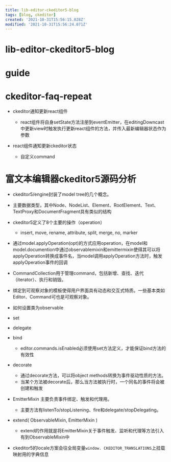 ```yaml
---
title: lib-editor-ckeditor5-blog
tags: [blog, ckeditor]
created: '2021-10-31T15:56:15.028Z'
modified: '2021-10-31T15:56:24.071Z'
---
```


# lib-editor-ckeditor5-blog

# guide

# ckeditor-faq-repeat
- ckeditor通知更新react组件
  - react组件将自身setState方法注册到eventEmitter，在editingDowncast中更新view时触发执行更新react组件的方法，并传入最新编辑器状态作为参数

- react组件通知更新ckeditor状态
  - 自定义command
# 富文本编辑器ckeditor5源码分析
- ckeditor5/engine封装了model tree的几个概念。
- 主要数据类型，其中Node、NodeList、Element、RootElement、Text、TextProxy和DocumentFragment具有类似的结构

- ckeditor5定义了8个主要的操作（operation）
  - insert, move, rename, attribute, split, merge, no, marker
- 通过model.applyOperation(opt)的方式应用operation，在model和model.documention中通过observablemixin和emittermixin使得其可以将applyOperation转换成事件名，当model调用applyOperation方法时，触发applyOperation事件的回调

- CommandCollection用于管理command，包括新增、查找、迭代（iterator）、执行和销毁。

- 绑定到可观察对象的模板使得用户界面具有动态和交互式特质。一些基本类如Editor、Command可也是可观察对象。
- 如何设置类为observable
- set
- delegate
- bind
  - editor.commands.isEnabled必须使用set方法定义，才能保证bind方法的有效性
- decorate
  - 通过decorate方法，可以将object methods转换为事件驱动性质的方法。
  - 当某个方法被decorate后，那么当方法被执行时，一个同名的事件将会被创建和触发

- EmitterMixin 主要负责事件绑定、触发和代理用。
  - 主要方法有listenTo/stopListening、fire和delegate/stopDelegating。

- extend( ObservableMixin, EmitterMixin )
  - extend的作用就是将EmitterMixin关于事件触发、监听和代理等方法引入有到ObservableMixin中

- ckeditor5的locale方案会往全局变量`window. CKEDITOR_TRANSLATIONS`上挂载映射用的字典信息
